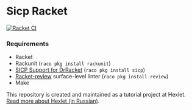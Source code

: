 # Sicp Racket

[![Racket CI](https://github.com/loukianen/sicp/actions/workflows/racketci.yml/badge.svg)](https://github.com/loukianen/sicp/actions/workflows/racketci.yml)

### Requirements

*  Racket
*  Rackunit (`raco pkg install rackunit`)
*  [SICP Support for DrRacket](https://docs.racket-lang.org/sicp-manual/index.html) (`raco pkg install sicp`)
*  [Racket-review](https://github.com/Bogdanp/racket-review) surface-level linter (`raco pkg install review`)
*  Make

This repository is created and maintained as a tutorial project at Hexlet. [Read more about Hexlet (in Russian)](https://ru.hexlet.io/pages/about?utm_source=github&utm_medium=link&utm_campaign=sicp-racket).
